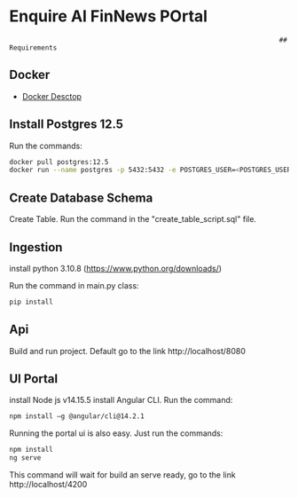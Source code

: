 # Enquire Al FinNews POrtal 

                                                                        ## Requirements
## Docker 
                                                                        
 - [Docker Desctop](https://docs.docker.com/desktop/install/windows-install/)

## Install Postgres 12.5

 Run the commands:

```bash
docker pull postgres:12.5
docker run --name postgres -p 5432:5432 -e POSTGRES_USER=<POSTGRES_USER> -e POSTGRES_PASSWORD=<POSTGRES_PASSWORD> -p postgres:12.5
```

## Create Database Schema

Create Table. Run the command in the "create_table_script.sql" file.

## Ingestion

install python 3.10.8 (https://www.python.org/downloads/)

Run the command in main.py class:
```bash
pip install
```

## Api
Build and run project.
Default go to the link http://localhost/8080 

## UI Portal

install Node js v14.15.5
install Angular CLI. Run the command:
```bash
npm install –g @angular/cli@14.2.1
```

Running the portal ui is also easy. Just run the commands:

```bash
npm install
ng serve
```
This command will wait for build an serve ready, go to the link http://localhost/4200 



